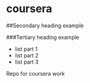 # coursera

##Secondary heading example

###Tertiary heading example

* list part 1
* list part 2
* list part 3

Repo for coursera work
